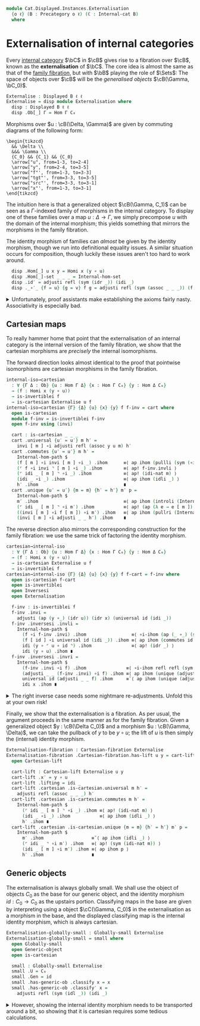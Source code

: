 <!--
```agda
open import Cat.Displayed.GenericObject
open import Cat.Displayed.Cartesian
open import Cat.Displayed.Base
open import Cat.Internal.Base using (Internal-cat)
open import Cat.Prelude

import Cat.Internal.Reasoning
import Cat.Internal.Morphism
import Cat.Internal.Base
import Cat.Reasoning
```
-->

```agda
module Cat.Displayed.Instances.Externalisation
  {o ℓ} (B : Precategory o ℓ) (ℂ : Internal-cat B)
  where
```

<!--
```agda
open Cat.Reasoning B
open Cat.Internal.Base B
open Cat.Internal.Reasoning ℂ
open Cat.Internal.Morphism ℂ
open Displayed
open Internal-hom
```
-->

# Externalisation of internal categories

Every [internal category] $\bC$ in $\cB$ gives rise to a fibration over
$\cB$, known as the **externalisation** of $\bC$. The core idea is
almost the same as that of the [family fibration], but with $\bB$
playing the role of $\Sets$: The space of objects over $\cB$ will be the
_generalised objects_ $\cB(\Gamma, \bC_0)$.

[internal category]: Cat.Internal.Base.html

```agda
Externalise : Displayed B ℓ ℓ
Externalise = disp module Externalisation where
  disp : Displayed B ℓ ℓ
  disp .Ob[_] Γ = Hom Γ C₀
```

Morphisms over $u : \cB(\Delta, \Gamma)$ are given by commuting diagrams
of the following form:

~~~{.quiver}
\begin{tikzcd}
  && \Delta \\
  &&& \Gamma \\
  {C_0} && {C_1} && {C_0}
  \arrow["u", from=1-3, to=2-4]
  \arrow["y", from=2-4, to=3-5]
  \arrow["f"', from=1-3, to=3-3]
  \arrow["tgt"', from=3-3, to=3-5]
  \arrow["src"', from=3-3, to=3-1]
  \arrow["x"', from=1-3, to=3-1]
\end{tikzcd}
~~~

The intuition here is that a generalized object $\cB(\Gamma, C_1)$
can be seen as a $\Gamma$-indexed family of morphisms in the internal
category. To display one of these families over a map
$u : \Delta \to \Gamma$, we simply precompose $u$ with the domain of the
internal morphism; this yields something that mirrors the morphisms in
the family fibration.

The identity morphism of families can *almost* be given by the
identity morphism, though we run into definitional equality issues.
A similar situation occurs for composition, though luckily these
issues aren't too hard to work around.

[family fibration]: Cat.Displayed.Instances.Family.html

```agda
  disp .Hom[_] u x y = Homi x (y ∘ u)
  disp .Hom[_]-set _ _ _ = Internal-hom-set
  disp .id′ = adjusti refl (sym (idr _)) (idi _)
  disp ._∘′_ {f = u} {g = v} f g = adjusti refl (sym (assoc _ _ _)) (f [ v ] ∘i g)
```

<details>
<summary>Unfortunately, proof assistants make establishing the axioms
fairly nasty. Associativity is especially bad.
</summary>

```agda
  disp .idr′ f =
    Internal-hom-pathp refl (ap (_ ∘_) (idr _)) $
      (f [ id ] ∘i adjusti _ _ (idi _)) .ihom ≡⟨ ∘i-ihom refl (idr _) (idr _) (idr _) refl ⟩
      (f ∘i idi _) .ihom                      ≡⟨ ap ihom (idri _) ⟩
      f .ihom ∎
  disp .idl′ {f = u} f =
    Internal-hom-pathp refl (ap (_ ∘_) (idl _)) $
      (adjusti _ _ (idi _) [ u ] ∘i f) .ihom ≡⟨ ∘i-ihom refl refl (ap (_∘ _) (idr _)) (ap ihom (idi-nat u)) refl ⟩
      (idi _ ∘i f) .ihom                     ≡⟨ ap ihom (idli _) ⟩
      f .ihom                                ∎
  disp .assoc′ {w = a} {b} {c} {d} {f = u} {g = v} {h = w} f g h =
    Internal-hom-pathp refl (ap (_ ∘_) (assoc _ _ _)) $
    (f [ v ∘ w ] ∘i adjusti _ _ (g [ w ] ∘i h)) .ihom ≡⟨ ∘i-ihom refl refl refl refl (∘i-ihom refl refl (sym (assoc _ _ _)) g-path refl) ⟩
    (f [ v ∘ w ] ∘i g' ∘i h) .ihom                    ≡⟨ ap ihom (associ _ _ _) ⟩
    ((f [ v ∘ w ] ∘i g') ∘i h) .ihom                  ≡⟨ ∘i-ihom refl refl reassoc inner refl ⟩
    (adjusti _ _ (f [ v ] ∘i g) [ w ] ∘i h) .ihom     ∎
    where
      g' : Homi (b ∘ w) (c ∘ v ∘ w)
      g' = coe1→0 (λ i → Homi (b ∘ w) (assoc c v w i)) (g [ w ])

      g-path : g .ihom ∘ w ≡ g' .ihom
      g-path = sym (transport-refl _)

      reassoc : (d ∘ u) ∘ (v ∘ w) ≡ (d ∘ u ∘ v) ∘ w
      reassoc = pulll (sym (assoc _ _ _))

      inner : (f [ v ∘ w ] ∘i g') .ihom ≡ (f [ v ] ∘i g) .ihom ∘ w
      inner =
        (f [ v ∘ w ] ∘i g') .ihom          ≡⟨ ∘i-ihom refl (assoc _ _ _) (assoc _ _ _) (assoc _ _ _) (transport-refl _) ⟩
        ((f [ v ]) [ w ] ∘i g [ w ]) .ihom ≡˘⟨ ap ihom (∘i-nat (f [ v ]) g w) ⟩
        (f [ v ] ∘i g) .ihom ∘ w           ∎
```
</details>

## Cartesian maps

To really hammer home that point that the externalisation of an internal
category is the internal version of the family fibration, we show that
the cartesian morphisms are *precisely* the internal isomorphisms.

The forward direction looks almost identical to the proof that pointwise
isomorphisms are cartesian morphisms in the family fibration.

```agda
internal-iso→cartesian
  : ∀ {Γ Δ : Ob} {u : Hom Γ Δ} {x : Hom Γ C₀} {y : Hom Δ C₀}
  → (f : Homi x (y ∘ u))
  → is-invertiblei f
  → is-cartesian Externalise u f
internal-iso→cartesian {Γ} {Δ} {u} {x} {y} f f-inv = cart where
  open is-cartesian
  module f-inv = is-invertiblei f-inv
  open f-inv using (invi)

  cart : is-cartesian _ _ _
  cart .universal {u′ = u′} m h′ =
    invi [ m ] ∘i adjusti refl (assoc y u m) h′
  cart .commutes {u′ = u′} m h′ =
    Internal-hom-path $
    (f [ m ] ∘i invi [ m ] ∘i _) .ihom      ≡⟨ ap ihom (pullli (sym (∘i-nat f invi m))) ⟩
    (⌜ f ∘i invi ⌝ [ m ] ∘i _) .ihom        ≡⟨ ap! f-inv.invli ⟩
    (⌜ idi _ [ m ] ⌝ ∘i _) .ihom            ≡⟨ ap! (idi-nat m) ⟩
    (idi _ ∘i _) .ihom                      ≡⟨ ap ihom (idli _) ⟩
    h′ .ihom                                ∎
  cart .unique {u′ = u′} {m = m} {h′ = h′} m′ p =
    Internal-hom-path $
    m′ .ihom                                ≡⟨ ap ihom (introli (Internal-hom-path (ap ihom (idi-nat m)))) ⟩
    (⌜ idi _ [ m ] ⌝ ∘i m′) .ihom           ≡⟨ ap! (ap (λ e → e [ m ]) (sym (f-inv.invri)) ∙ ∘i-nat _ _ _) ⟩
    ((invi [ m ] ∘i f [ m ]) ∘i m′) .ihom   ≡⟨ ap ihom (pullri (Internal-hom-path (ap ihom p))) ⟩
    (invi [ m ] ∘i adjusti _ _ h′) .ihom    ∎
```

The reverse direction also mirrors the corresponding construction for
the family fibration: we use the same trick of factoring the identity
morphism.

```agda
cartesian→internal-iso
  : ∀ {Γ Δ : Ob} {u : Hom Γ Δ} {x : Hom Γ C₀} {y : Hom Δ C₀}
  → (f : Homi x (y ∘ u))
  → is-cartesian Externalise u f
  → is-invertiblei f
cartesian→internal-iso {Γ} {Δ} {u} {x} {y} f f-cart = f-inv where
  open is-cartesian f-cart
  open is-invertiblei
  open Inversesi
  open Externalisation

  f-inv : is-invertiblei f
  f-inv .invi =
    adjusti (ap (y ∘_) (idr u)) (idr x) (universal id (idi _))
  f-inv .inversesi .invli =
    Internal-hom-path $
      (f ∘i f-inv .invi) .ihom                 ≡⟨ ∘i-ihom (ap (_ ∘_) (sym (idr _))) (sym (idr _)) (sym (idr _)) (sym (idr _)) refl ⟩
      (f [ id ] ∘i universal id (idi _)) .ihom ≡⟨ ap ihom (commutes id (idi _)) ⟩
      idi (y ∘ ⌜ u ∘ id ⌝) .ihom               ≡⟨ ap! (idr _) ⟩
      idi (y ∘ u) .ihom ∎
  f-inv .inversesi .invri =
    Internal-hom-path $
      (f-inv .invi ∘i f) .ihom               ≡⟨ ∘i-ihom refl refl (sym (idr _)) refl refl ⟩
      (adjusti _ _ (f-inv .invi) ∘i f) .ihom ≡⟨ ap ihom (unique (adjusti refl (sym (idr _)) (f-inv .invi) ∘i f) f∘f⁻¹∘f≡f*) ⟩
      universal id (adjusti _ _ f) .ihom     ≡˘⟨ ap ihom (unique (adjusti refl (sym (idr _)) (idi _)) f∘id≡f*) ⟩
      idi x .ihom ∎
```
<details>
<summary>The right inverse case needs some nightmare re-adjustments.
Unfold this at your own risk!
</summary>

```agda
    where
      f∘f⁻¹∘f≡f*
        : adjusti _ _ (f [ id ] ∘i adjusti _ _ (f-inv .invi) ∘i f)
        ≡ adjusti refl (ap (_ ∘_) (sym (idr _))) f
      f∘f⁻¹∘f≡f* = Internal-hom-path $
        (f [ id ] ∘i adjusti _ _ (f-inv .invi) ∘i f) .ihom
          ≡⟨ ap ihom (associ _ _ _) ⟩
        ((f [ id ] ∘i adjusti _ _ (f-inv .invi)) ∘i f) .ihom
          ≡⟨ ∘i-ihom refl (ap (y ∘_) (sym (idr _))) (sym (assoc _ _ _)) (∘i-ihom (ap (y ∘_) (sym (idr _))) refl refl refl refl) refl ⟩
        (adjusti refl (sym (assoc _ _ _)) (f [ id ] ∘i universal id (idi _)) ∘i adjusti refl (ap (y ∘_) (sym (idr _))) f) .ihom
          ≡⟨ ∘i-ihom refl refl refl (ap ihom (commutes id (idi _))) refl ⟩
        (idi _ ∘i adjusti refl (ap (y ∘_) (sym (idr _))) f) .ihom ≡⟨ ap ihom (idli _) ⟩
        f .ihom                                                                       ∎
      f∘id≡f* : adjusti _ _ (f [ id ] ∘i adjusti _ _ (idi x)) ≡ adjusti _ _ f
      f∘id≡f* = Internal-hom-path $
        (f [ id ] ∘i adjusti _ _ (idi x)) .ihom ≡⟨ ∘i-ihom refl (idr _) (idr _) (idr _) refl ⟩
        (f ∘i idi _) .ihom                      ≡⟨ ap ihom (idri _) ⟩
        f .ihom ∎
```
</details>

Finally, we show that the externalisation is a fibration. As per usual,
the argument proceeds in the same manner as for the family fibration.
Given a generalized object $y : \cB(\Delta C_0)$ and a morphism $u :
\cB(\Gamma, \Delta)$, we can take the pullback of $y$ to be $y \circ u$;
the lift of $u$ is then simply the (internal) identity morphism.

```agda
Externalisation-fibration : Cartesian-fibration Externalise
Externalisation-fibration .Cartesian-fibration.has-lift u y = cart-lift where
  open Cartesian-lift

  cart-lift : Cartesian-lift Externalise u y
  cart-lift .x′ = y ∘ u
  cart-lift .lifting = idi _
  cart-lift .cartesian .is-cartesian.universal m h′ =
    adjusti refl (assoc _ _ _) h′
  cart-lift .cartesian .is-cartesian.commutes m h′ =
    Internal-hom-path $
      (⌜ idi _ [ m ] ⌝ ∘i _) .ihom ≡⟨ ap! (idi-nat m) ⟩
      (idi _ ∘i _) .ihom           ≡⟨ ap ihom (idli _) ⟩
      h′ .ihom ∎
  cart-lift .cartesian .is-cartesian.unique {m = m} {h′ = h′} m′ p =
    Internal-hom-path $
      m′ .ihom                  ≡˘⟨ ap ihom (idli _) ⟩
      (⌜ idi _ ⌝ ∘i m′) .ihom   ≡⟨ ap! (sym (idi-nat m)) ⟩
      (idi _ [ m ] ∘i m′) .ihom ≡⟨ ap ihom p ⟩
      h′ .ihom                  ∎
```

## Generic objects

The externalisation is always globally small. We shall use the object of
objects $C_0$ as the base for our generic object, and the identity
morphism $id : C_0 \to C_0$ as the upstairs portion. Classifying maps
in the base are given by interpreting using a object $\cC(\Gamma, C_0)$ in
the externalisation as a morphism in the base, and the displayed
classifying map is the internal identity morphism, which is always
cartesian.

```agda
Externalisation-globally-small : Globally-small Externalise
Externalisation-globally-small = small where
  open Globally-small
  open Generic-object
  open is-cartesian

  small : Globally-small Externalise
  small .U = C₀
  small .Gen = id
  small .has-generic-ob .classify x = x
  small .has-generic-ob .classify′ x =
    adjusti refl (sym (idl _)) (idi _)
```

<details>
<summary>However, showing the internal identity morphism needs to
be transported around a bit, so showing that it is cartesian requires
some tedious calculations.
</summary>

```agda
  small .has-generic-ob .classify-cartesian x′ .universal m h′ =
    adjusti refl (idl _) h′
  small .has-generic-ob .classify-cartesian x′ .commutes m h′ =
    Internal-hom-path $
      ∘i-ihom refl
        (sym (idl _))
        (sym (assoc _ _ _))
        (ap ihom (idi-nat _) ∙ ap (λ ϕ → idi ϕ .ihom) (sym (idl _)))
        refl
      ∙ ap ihom (idli h′)
  small .has-generic-ob .classify-cartesian x′ .unique {m = m} m′ p =
    Internal-hom-path $
      sym (ap ihom (idli m′))
      ·· ∘i-ihom refl refl (ap (_∘ m) (sym (idl _))) (sym (ap ihom (idi-nat m))) refl
      ·· ap ihom p
```
</details>
